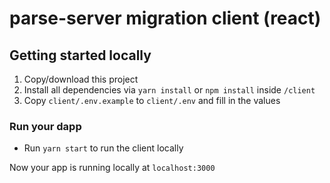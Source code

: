 # parse-server migration client (react)

## Getting started locally

1. Copy/download this project
2. Install all dependencies via `yarn install` or `npm install` inside `/client`
3. Copy `client/.env.example` to `client/.env` and fill in the values 


### Run your dapp

- Run `yarn start` to run the client locally

Now your app is running locally at `localhost:3000`
